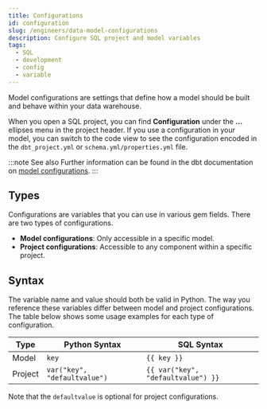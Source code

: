 ```yaml
---
title: Configurations
id: configuration
slug: /engineers/data-model-configurations
description: Configure SQL project and model variables
tags:
  - SQL
  - development
  - config
  - variable
---
```


Model configurations are settings that define how a model should be built and behave within your data warehouse.

When you open a SQL project, you can find **Configuration** under the **...** ellipses menu in the project header. If you use a configuration in your model, you can switch to the code view to see the configuration encoded in the `dbt_project.yml` or `schema.yml/properties.yml` file.

:::note See also
Further information can be found in the dbt documentation on [model configurations](https://docs.getdbt.com/reference/model-configs).
:::

## Types

Configurations are variables that you can use in various gem fields. There are two types of configurations.

- **Model configurations**: Only accessible in a specific model.
- **Project configurations**: Accessible to any component within a specific project.

## Syntax

The variable name and value should both be valid in Python. The way you reference these variables differ between model and project configurations. The table below shows some usage examples for each type of configuration.

| Type    | Python Syntax                | SQL Syntax                         |
| ------- | ---------------------------- | ---------------------------------- |
| Model   | `key`                        | `{{ key }}`                        |
| Project | `var("key", "defaultvalue")` | `{{ var("key", "defaultvalue") }}` |

Note that the `defaultvalue` is optional for project configurations.
